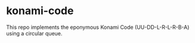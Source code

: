 # konami-code
This repo implements the eponymous Konami Code (UU-DD-L-R-L-R-B-A) using a circular queue.
